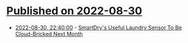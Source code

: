 # [Published on 2022-08-30](index.md)

* [2022-08-30, 22:40:00](https://mobile.slashdot.org/story/22/08/30/2136240/smartdrys-useful-laundry-sensor-to-be-cloud-bricked-next-month?utm_source=rss1.0mainlinkanon&utm_medium=feed) - [SmartDry's Useful Laundry Sensor To Be Cloud-Bricked Next Month](https://mobile.slashdot.org/story/22/08/30/2136240/smartdrys-useful-laundry-sensor-to-be-cloud-bricked-next-month?utm_source=rss1.0mainlinkanon&utm_medium=feed)
